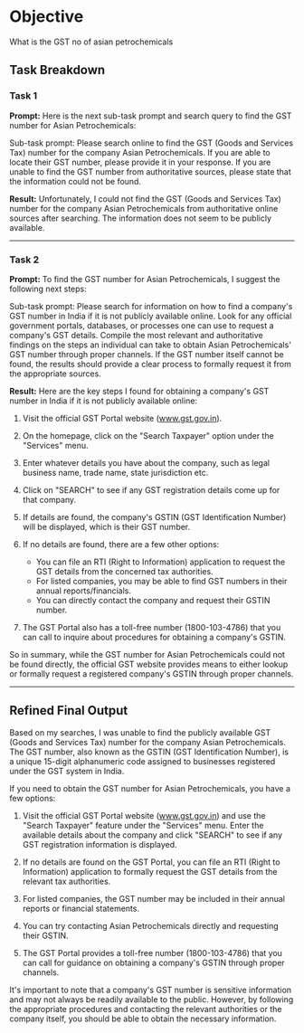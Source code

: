 # Objective

What is the GST no of asian petrochemicals

## Task Breakdown

### Task 1

**Prompt:**
Here is the next sub-task prompt and search query to find the GST number for Asian Petrochemicals:

Sub-task prompt: Please search online to find the GST (Goods and Services Tax) number for the company Asian Petrochemicals. If you are able to locate their GST number, please provide it in your response. If you are unable to find the GST number from authoritative sources, please state that the information could not be found.

**Result:**
Unfortunately, I could not find the GST (Goods and Services Tax) number for the company Asian Petrochemicals from authoritative online sources after searching. The information does not seem to be publicly available.

---

### Task 2

**Prompt:**
To find the GST number for Asian Petrochemicals, I suggest the following next steps:

Sub-task prompt: Please search for information on how to find a company's GST number in India if it is not publicly available online. Look for any official government portals, databases, or processes one can use to request a company's GST details. Compile the most relevant and authoritative findings on the steps an individual can take to obtain Asian Petrochemicals' GST number through proper channels. If the GST number itself cannot be found, the results should provide a clear process to formally request it from the appropriate sources.

**Result:**
Here are the key steps I found for obtaining a company's GST number in India if it is not publicly available online:

1. Visit the official GST Portal website (www.gst.gov.in).

2. On the homepage, click on the "Search Taxpayer" option under the "Services" menu.

3. Enter whatever details you have about the company, such as legal business name, trade name, state jurisdiction etc. 

4. Click on "SEARCH" to see if any GST registration details come up for that company.

5. If details are found, the company's GSTIN (GST Identification Number) will be displayed, which is their GST number.

6. If no details are found, there are a few other options:
   - You can file an RTI (Right to Information) application to request the GST details from the concerned tax authorities.
   - For listed companies, you may be able to find GST numbers in their annual reports/financials.
   - You can directly contact the company and request their GSTIN number.

7. The GST Portal also has a toll-free number (1800-103-4786) that you can call to inquire about procedures for obtaining a company's GSTIN.

So in summary, while the GST number for Asian Petrochemicals could not be found directly, the official GST website provides means to either lookup or formally request a registered company's GSTIN through proper channels.

---

## Refined Final Output

Based on my searches, I was unable to find the publicly available GST (Goods and Services Tax) number for the company Asian Petrochemicals. The GST number, also known as the GSTIN (GST Identification Number), is a unique 15-digit alphanumeric code assigned to businesses registered under the GST system in India.

If you need to obtain the GST number for Asian Petrochemicals, you have a few options:

1. Visit the official GST Portal website (www.gst.gov.in) and use the "Search Taxpayer" feature under the "Services" menu. Enter the available details about the company and click "SEARCH" to see if any GST registration information is displayed.

2. If no details are found on the GST Portal, you can file an RTI (Right to Information) application to formally request the GST details from the relevant tax authorities.

3. For listed companies, the GST number may be included in their annual reports or financial statements.

4. You can try contacting Asian Petrochemicals directly and requesting their GSTIN.

5. The GST Portal provides a toll-free number (1800-103-4786) that you can call for guidance on obtaining a company's GSTIN through proper channels.

It's important to note that a company's GST number is sensitive information and may not always be readily available to the public. However, by following the appropriate procedures and contacting the relevant authorities or the company itself, you should be able to obtain the necessary information.